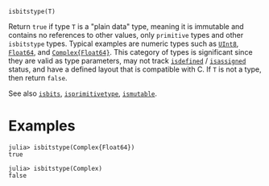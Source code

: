 ```
isbitstype(T)
```

Return `true` if type `T` is a "plain data" type, meaning it is immutable and contains no references to other values, only `primitive` types and other `isbitstype` types. Typical examples are numeric types such as [`UInt8`](@ref), [`Float64`](@ref), and [`Complex{Float64}`](@ref). This category of types is significant since they are valid as type parameters, may not track [`isdefined`](@ref) / [`isassigned`](@ref) status, and have a defined layout that is compatible with C. If `T` is not a type, then return `false`.

See also [`isbits`](@ref), [`isprimitivetype`](@ref), [`ismutable`](@ref).

# Examples

```jldoctest
julia> isbitstype(Complex{Float64})
true

julia> isbitstype(Complex)
false
```
